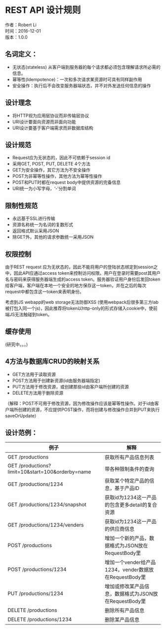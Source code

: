 # REST API 设计规则


作者：Robert Li  
时间：2016-12-01  
版本：1.0.0  

## 名词定义：
* 无状态(stateless) 从客户端到服务器的每个请求都必须包含理解请求所必需的信息。
* 幂等性(Idempotence)：一次和多次请求某资源时可具有同样副作用
* 安全操作：执行后不会改变服务器端状态，并不对外发送任何信息的操作


## 设计理念
* 将HTTP视为应用层协议而非传输层协议
* URI设计要面向资源而非面向功能
* URI设计要基于客户端需求而非数据库结构


## 设计规范
* Request应为无状态的，因此不可依赖于session id
* 采用GET, POST, PUT, DELETE 4个方法
* GET为安全操作，其它方法为不安全操作
* POST为非幂等性操作，其他方法为幂等性操作
* POST和PUT时都在request body中提供资源的完备信息
* URI统一为小写字母，‘-’分割单词


## 限制性规范
* 永远基于SSL进行传输
* 资源名称统一为名词的复数形式
* 返回格式默认采用JSON
* 除GET外，其他的请求参数统一采用JSON


## 权限控制
由于REST request 应为无状态的，因此不能将用户的登陆状态绑定到session之中，因此API应通过access token来控制访问权限。用户在登录时需要post其用户名与密码来获得服务器端生成的access token。服务器验证用户身份后发回token给客户端，客户端在本地一个安全的地方保存这一token，并在之后的每次request中都包含这一token来表明身份。  

考虑到JS webapp的web storage无法防御XSS (使用webpack后很多第三方lab被打包入同一个js)，因此推荐将token以http-only的形式存储入cookie中，使前端JS无法触碰到token。  


## 缓存使用
(研究中。。。)


## 4方法与数据库CRUD的映射关系
* GET方法用于读取资源
* POST方法用于创建新资源(id由服务器端指定)
* PUT方法用于修改资源，或创建那些id由客户端所创建的资源
* DELETE方法用于删除资源

（解释：POST不可用于修改资源，因为修改操作应该是幂等性操作。对于id由客户端所创建的资源，不应提供POST操作，而将创建与修改操作合并到PUT来执行saveOrUpdate）  


## 设计范例：

例子 | 解释
--- | ---
GET /productions | 获取所有产品信息列表
GET /productions?limit=10&start=100&orderby=name | 带各种限制条件的查询
GET /productions/1234 | 获取某个特定产品的信息，基于产品ID
GET /productions/1234/snapshot | 获取id为1234这一产品的包含更多detail的复合资源
GET /productions/1234/venders | 获取id为1234这一产品的供应商信息
POST /productions | 增加一个新的产品，数据格式为JSON放在RequestBody里
POST /productions/1234 | 增加一个vender给产品1234，vender数据放在RequestBody里
PUT /productions/1234 | 增加或修改某产品信息，数据格式为JSON放在RequestBody里
DELETE /productions | 删除所有产品信息
DELETE /productions/1234 | 删除某产品信息




